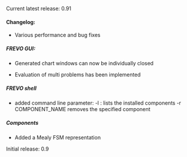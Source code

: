 

Current latest release: 0.91

#### Changelog:

- Various performance and bug fixes

##### FREVO GUI:
- Generated chart windows can now be individually closed

- Evaluation of multi problems has been implemented

##### FREVO shell

- added command line parameter:
	-l : lists the installed components
	-r COMPONENT_NAME removes the specified component
	
##### Components

- Added a Mealy FSM representation

Initial release: 0.9